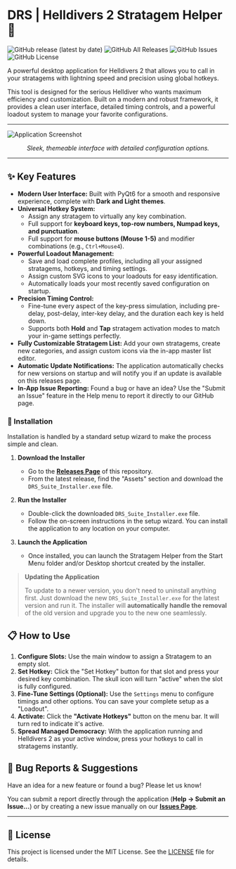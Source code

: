 # DRS | Helldivers 2 Stratagem Helper 🚀

![GitHub release (latest by date)](https://img.shields.io/github/v/release/DevRightStudios/Stratagem-Helper?style=for-the-badge)
![GitHub All Releases](https://img.shields.io/github/downloads/DevRightStudios/Stratagem-Helper/total?style=for-the-badge)
![GitHub Issues](https://img.shields.io/github/issues/DevRightStudios/Stratagem-Helper?style=for-the-badge)
![GitHub License](https://img.shields.io/github/license/DevRightStudios/Stratagem-Helper?style=for-the-badge)

A powerful desktop application for Helldivers 2 that allows you to call in your stratagems with lightning speed and precision using global hotkeys.

This tool is designed for the serious Helldiver who wants maximum efficiency and customization. Built on a modern and robust framework, it provides a clean user interface, detailed timing controls, and a powerful loadout system to manage your favorite configurations.

---

![Application Screenshot](https://devrightstudios.com/images/stratagem_helper.png) 
*<p align="center">Sleek, themeable interface with detailed configuration options.</p>*

---

## ✨ Key Features

* **Modern User Interface:** Built with PyQt6 for a smooth and responsive experience, complete with **Dark and Light themes**.
* **Universal Hotkey System:**
    * Assign any stratagem to virtually any key combination.
    * Full support for **keyboard keys, top-row numbers, Numpad keys, and punctuation**.
    * Full support for **mouse buttons (Mouse 1-5)** and modifier combinations (e.g., `Ctrl+Mouse4`).
* **Powerful Loadout Management:**
    * Save and load complete profiles, including all your assigned stratagems, hotkeys, and timing settings.
    * Assign custom SVG icons to your loadouts for easy identification.
    * Automatically loads your most recently saved configuration on startup.
* **Precision Timing Control:**
    * Fine-tune every aspect of the key-press simulation, including pre-delay, post-delay, inter-key delay, and the duration each key is held down.
    * Supports both **Hold** and **Tap** stratagem activation modes to match your in-game settings perfectly.
* **Fully Customizable Stratagem List:** Add your own stratagems, create new categories, and assign custom icons via the in-app master list editor.
* **Automatic Update Notifications:** The application automatically checks for new versions on startup and will notify you if an update is available on this releases page.
* **In-App Issue Reporting:** Found a bug or have an idea? Use the "Submit an Issue" feature in the Help menu to report it directly to our GitHub page.

### 💾 Installation

Installation is handled by a standard setup wizard to make the process simple and clean.

1.  **Download the Installer**
    * Go to the [**Releases Page**](https://github.com/DevRightStudios/Stratagem-Helper/releases) of this repository.
    * From the latest release, find the "Assets" section and download the `DRS_Suite_Installer.exe` file.

2.  **Run the Installer**
    * Double-click the downloaded `DRS_Suite_Installer.exe` file.
    * Follow the on-screen instructions in the setup wizard. You can install the application to any location on your computer.

3.  **Launch the Application**
    * Once installed, you can launch the Stratagem Helper from the Start Menu folder and/or Desktop shortcut created by the installer.

> **Updating the Application**
>
> To update to a newer version, you don't need to uninstall anything first. Just download the new `DRS_Suite_Installer.exe` for the latest version and run it. The installer will **automatically handle the removal** of the old version and upgrade you to the new one seamlessly.

## 📋 How to Use

1.  **Configure Slots:** Use the main window to assign a Stratagem to an empty slot.
2.  **Set Hotkey:** Click the "Set Hotkey" button for that slot and press your desired key combination. The skull icon will turn "active" when the slot is fully configured.
3.  **Fine-Tune Settings (Optional):** Use the `Settings` menu to configure timings and other options. You can save your complete setup as a "Loadout".
4.  **Activate:** Click the **"Activate Hotkeys"** button on the menu bar. It will turn red to indicate it's active.
5.  **Spread Managed Democracy:** With the application running and Helldivers 2 as your active window, press your hotkeys to call in stratagems instantly.

## 🐛 Bug Reports & Suggestions

Have an idea for a new feature or found a bug? Please let us know!

You can submit a report directly through the application (**Help -> Submit an Issue...**) or by creating a new issue manually on our [**Issues Page**](https://github.com/DevRightStudios/Stratagem-Helper/issues).

---

## 📜 License

This project is licensed under the MIT License. See the [LICENSE](LICENSE) file for details.
